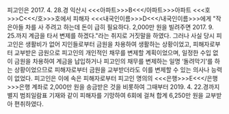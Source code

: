 피고인은 2017. 4. 28.경 익산시 <<<아파트>>>B<<</아파트>>>아파트 <<<호>>>C<<</호>>>호에서 피해자 <<<내국인이름>>>D<<</내국인이름>>>에게 "작은아들 차를 사 주려고 하는데 돈이 급히 필요하다. 2,000만 원을 빌려주면 2017. 9. 25.까지 계금을 타서 변제를 하겠다."라는 취지로 거짓말을 하였다. 그러나 사실 당시 피고인은 생활비가 없어 지인들로부터 금원을 차용하여 생활하는 상황이었고, 피해자로부터 교부받은 금원으로 피고인의 개인적인 채무를 변제할 계획이었으며, 일정한 수입 없이 금원을 차용하여 계금을 납입하거나 피고인의 채무를 변제하는 일명 ‘돌려막기'를 하는 상황이었으므로 피해자로부터 금원을 교부받더라도 이를 변제할 수 있는 의사나 능력이 없었다. 피고인은 이에 속은 피해자로부터 피고인 명의의 <<<은행>>>E<<</은행>>>은행 계좌로 2,000만 원을 송금받은 것을 비롯하여 그때부터 2019. 4. 22.경까지 별지 범죄일람표 기재와 같이 피해자를 기망하여 6회에 걸쳐 합계 6,250만 원을 교부받아 편취하였다.